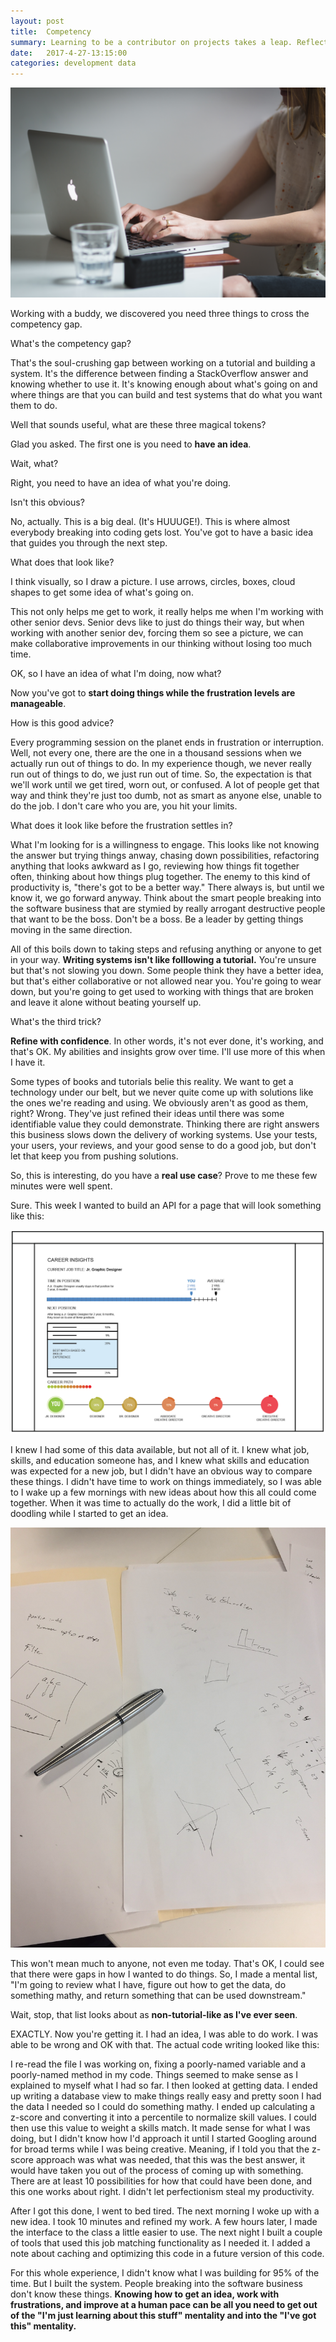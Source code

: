 ```yaml
---
layout: post
title:  Competency
summary: Learning to be a contributor on projects takes a leap. Reflecting with a buddy, here's what I've learned.
date:   2017-4-27-13:15:00
categories: development data
---
```

![banner](/images/competency_banner.png)

Working with a buddy, we discovered you need three things to cross the competency gap.

What's the competency gap?

That's the soul-crushing gap between working on a tutorial and building a system.  It's the difference between finding a StackOverflow answer and knowing whether to use it.  It's knowing enough about what's going on and where things are that you can build and test systems that do what you want them to do.

Well that sounds useful, what are these three magical tokens?

Glad you asked. The first one is you need to **have an idea**.

Wait, what?

Right, you need to have an idea of what you're doing.

Isn't this obvious?

No, actually. This is a big deal. (It's HUUUGE!).  This is where almost everybody breaking into coding gets lost.  You've got to have a basic idea that guides you through the next step.

What does that look like?

I think visually, so I draw a picture. I use arrows, circles, boxes, cloud shapes to get some idea of what's going on.

This not only helps me get to work, it really helps me when I'm working with other senior devs.  Senior devs like to just do things their way, but when working with another senior dev, forcing them so see a picture, we can make collaborative improvements in our thinking without losing too much time.

OK, so I have an idea of what I'm doing, now what?

Now you've got to **start doing things while the frustration levels are manageable**.

How is this good advice?

Every programming session on the planet ends in frustration or interruption.  Well, not every one, there are the one in a thousand sessions when we actually run out of things to do.  In my experience though, we never really run out of things to do, we just run out of time.  So, the expectation is that we'll work until we get tired, worn out, or confused.  A lot of people get that way and think they're just too dumb, not as smart as anyone else, unable to do the job.  I don't care who you are, you hit your limits.

What does it look like before the frustration settles in?

What I'm looking for is a willingness to engage. This looks like not knowing the answer but trying things anway, chasing down possibilities, refactoring anything that looks awkward as I go, reviewing how things fit together often, thinking about how things plug together.  The enemy to this kind of productivity is, "there's got to be a better way."  There always is, but until we know it, we go forward anyway. Think about the smart people breaking into the software business that are stymied by really arrogant destructive people that want to be the boss.  Don't be a boss.  Be a leader by getting things moving in the same direction.

All of this boils down to taking steps and refusing anything or anyone to get in your way.  **Writing systems isn't like folllowing a tutorial.** You're unsure but that's not slowing you down. Some people think they have a better idea, but that's either collaborative or not allowed near you.  You're going to wear down, but you're going to get used to working with things that are broken and leave it alone without beating yourself up.

What's the third trick?

**Refine with confidence**.  In other words, it's not ever done, it's working, and that's OK.  My abilities and insights grow over time. I'll use more of this when I have it.

Some types of books and tutorials belie this reality.  We want to get a technology under our belt, but we never quite come up with solutions like the ones we're reading and using.  We obviously aren't as good as them, right? Wrong. They've just refined their ideas until there was some identifiable value they could demonstrate.  Thinking there are right answers this business slows down the delivery of working systems. Use your tests, your users, your reviews, and your good sense to do a good job, but don't let that keep you from pushing solutions.


So, this is interesting, do you have a **real use case**?  Prove to me these few minutes were well spent.

Sure.  This week I wanted to build an API for a page that will look something like this:

![screenshot](/images/competency_example.png)

I knew I had some of this data available, but not all of it.  I knew what job, skills, and education someone has, and I knew what skills and education was expected for a new job, but I didn't have an obvious way to compare these things.  I didn't have time to work on things immediately, so I was able to I wake up a few mornings with new ideas about how this all could come together. When it was time to actually do the work, I did a little bit of doodling while I started to get an idea.

![doodles](/images/competency_sketch.png)

This won't mean much to anyone, not even me today. That's OK, I could see that there were gaps in how I wanted to do things. So, I made a mental list, "I'm going to review what I have, figure out how to get the data, do something mathy, and return something that can be used downstream." 

Wait, stop, that list looks about as **non-tutorial-like as I've ever seen**.

EXACTLY.  Now you're getting it. I had an idea, I was able to do work. I was able to be wrong and OK with that. The actual code writing looked like this:

I re-read the file I was working on, fixing a poorly-named variable and a poorly-named method in my code. Things seemed to make sense as I explained to myself what I had so far.  I then looked at getting data.  I ended up writing a database view to make things really easy and pretty soon I had the data I needed so I could do something mathy. I ended up calculating a z-score and converting it into a percentile to normalize skill values.  I could then use this value to weight a skills match.  It made sense for what I was doing, but I didn't know how I'd approach it until I started Googling around for broad terms while I was being creative.  Meaning, if I told you that the z-score approach was what was needed, that this was the best answer, it would have taken you out of the process of coming up with something. There are at least 10 possibilities for how that could have been done, and this one works about right.  I didn't let perfectionism steal my productivity.

After I got this done, I went to bed tired. The next morning I woke up with a new idea. I took 10 minutes and refined my work.  A few hours later, I made the interface to the class a little easier to use.  The next night I built a couple of tools that used this job matching functionality as I needed it.  I added a note about caching and optimizing this code in a future version of this code.

For this whole experience, I didn't know what I was building for 95% of the time. But I built the system.  People breaking into the software business don't know these things. **Knowing how to get an idea, work with frustrations, and improve at a human pace can be all you need to get out of the "I'm just learning about this stuff" mentality and into the "I've got this" mentality.**
